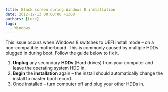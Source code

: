 ```yaml
---
title: Black screen during Windows 8 installation
date: 2012-12-13 00:00:00 +1300
authors: [Luke]
tags:
  - Windows
---
```


This issue occurs when Windows 8 switches to UEFI install mode – on a non-compatible motherboard. This is commonly caused by multiple HDDs plugged in during boot. Follow the guide below to fix it.

  1. **Unplug** any secondary **HDDs** (Hard drives) from your computer and leave the operating system HDD in.
  2. **Begin** the **installation** again &#8211; the install should automatically change the install to master boot record.
  3. Once installed &#8211; turn computer off and plug your other HDDs in.
